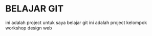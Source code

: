 # BELAJAR GIT
ini adalah project untuk saya belajar git
ini adalah project kelompok workshop design web
